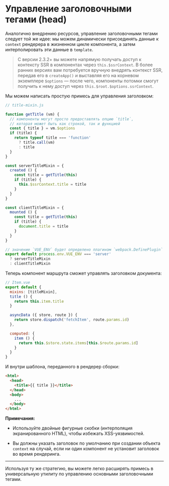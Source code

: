 # Управление заголовочными тегами (head)

Аналогично внедрению ресурсов, управление заголовочными тегами следует той же идее: мы можем динамически присоединять данные к `context` рендерера в жизненном цикле компонента, а затем интерполировать эти данные в `template`.

> С версии 2.3.2+ вы можете напрямую получать доступ к контексту SSR в компонентах через `this.$ssrContext`. В более ранних версиях вам потребуется вручную внедрять контекст SSR, передав его в `createApp()` и выставляя его на корневом экземплере `$options` — после чего, компоненты потомки смогут получить к нему доступ через `this.$root.$options.ssrContext`.

Мы можем написать простую примесь для управления заголовком:

``` js
// title-mixin.js

function getTitle (vm) {
  // компоненты могут просто предоставлять опцию `title`,
  // которая может быть как строкой, так и функцией
  const { title } = vm.$options
  if (title) {
    return typeof title === 'function'
      ? title.call(vm)
      : title
  }
}

const serverTitleMixin = {
  created () {
    const title = getTitle(this)
    if (title) {
      this.$ssrContext.title = title
    }
  }
}

const clientTitleMixin = {
  mounted () {
    const title = getTitle(this)
    if (title) {
      document.title = title
    }
  }
}

// значение `VUE_ENV` будет определено плагином `webpack.DefinePlugin`
export default process.env.VUE_ENV === 'server'
  ? serverTitleMixin
  : clientTitleMixin
```

Теперь компонент маршрута сможет управлять заголовком документа:

``` js
// Item.vue
export default {
  mixins: [titleMixin],
  title () {
    return this.item.title
  }

  asyncData ({ store, route }) {
    return store.dispatch('fetchItem', route.params.id)
  },

  computed: {
    item () {
      return this.$store.state.items[this.$route.params.id]
    }
  }
}
```

И внутри шаблона, переданного в рендерер сборки:

``` html
<html>
  <head>
    <title>{{ title }}</title>
  </head>
  <body>
    ...
  </body>
</html>
```

**Примечания:**

- Используйте двойные фигурные скобки (интерполяция экранированного HTML), чтобы избежать XSS-уязвимостей.

- Вы должны указать заголовок по умолчанию при создании объекта `context` на случай, если ни один компонент не установит заголовок во время рендеринга.

---

Используя ту же стратегию, вы можете легко расширять примесь в универсальную утилиту по управлению основными заголовочными тегами.
